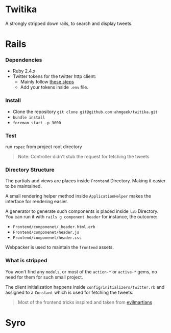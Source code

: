# Twitika
A strongly stripped down rails, to search and display tweets.

# Rails

### Dependencies

  * Ruby 2.4.x
  * Twitter tokens for the twitter http client:
    * Mainly follow [these steps](https://github.com/sferik/twitter#configuration)
    * Add your tokens inside `.env` file.

### Install

  * Clone the repository `git clone git@github.com:ahmgeek/twitika.git`
  * `bundle install`
  * `foreman start -p 3000`

### Test

run `rspec` from project root directory

  > Note: Controller didn't stub the request for fetching the tweets

### Directory Structure

The partials and views are places inside `Frontend` Directory.
Making it easier to be maintained.

A small rendering helper method inside `ApplicationHelper` makes
the interface for rendering easier.

A generator to generate such components is placed inside `lib` Directory.
You can run it with `rails g component header` for instance, the outcome:
  * `Frontend/componenet/_header.html.erb`
  * `Frontend/componenet/header.js`
  * `Frontend/componenet/header.css`

Webpacker is used to maintain the `frontend` assets.

### What is stripped

You won't find any `models`, or most of the `action-*` or `active-*` gems, no need for them
for such small project.

The client initialization happens inside `config/initializers/twitter.rb` and assigned to
a `Constant` which is used for fetching the tweets.

> Most of the frontend tricks inspired and taken from [evilmartians](http://evilmartians.com/)


# Syro
